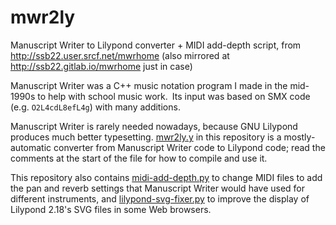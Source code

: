 # mwr2ly
Manuscript Writer to Lilypond converter + MIDI add-depth script, from http://ssb22.user.srcf.net/mwrhome
(also mirrored at http://ssb22.gitlab.io/mwrhome just in case)

Manuscript Writer was a C++ music notation program I made in the mid-1990s to help with school music work. Its input was based on SMX code (e.g. `O2L4cdL8efL4g`) with many additions.

Manuscript Writer is rarely needed nowadays, because GNU Lilypond produces much better typesetting.  [mwr2ly.y](mwr2ly.y) in this repository is a mostly-automatic converter from Manuscript Writer code to Lilypond code; read the comments at the start of the file for how to compile and use it.

This repository also contains [midi-add-depth.py](midi-add-depth.py) to change MIDI files to add the pan and reverb settings that Manuscript Writer would have used for different instruments, and [lilypond-svg-fixer.py](lilypond-svg-fixer.py) to improve the display of Lilypond 2.18's SVG files in some Web browsers.
